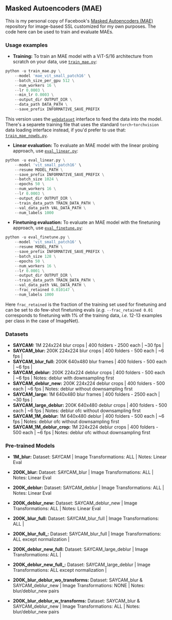 ## Masked Autoencoders (MAE)

This is my personal copy of Facebook's [Masked Autoencoders (MAE)](https://github.com/facebookresearch/mae) repository for image-based SSL customized for my own purposes. The code here can be used to train and evaluate MAEs.

### Usage examples

* **Training:** To train an MAE model with a ViT-S/16 architecture from scratch on your data, use [`train_mae.py`](https://github.com/eminorhan/mae/blob/master/train_mae.py): 
```python
python -u train_mae.py \
	--model 'mae_vit_small_patch16' \
	--batch_size_per_gpu 512 \
	--num_workers 16 \
	--lr 0.0003 \
	--min_lr 0.0003 \
	--output_dir OUTPUT_DIR \
	--data_path DATA_PATH \
	--save_prefix INFORMATIVE_SAVE_PREFIX
```
This version uses the [`webdataset`](https://github.com/webdataset/webdataset) interface to feed the data into the model. There's a separete training file that uses the standard `torch`-`torchvision` data loading interface instead, if you'd prefer to use that: [`train_mae_nowds.py`](https://github.com/eminorhan/mae/blob/master/train_mae_nowds.py).

* **Linear evaluation:** To evaluate an MAE model with the linear probing approach, use [`eval_linear.py`](https://github.com/eminorhan/mae/blob/master/eval_linear.py): 
```python
python -u eval_linear.py \
	--model 'vit_small_patch16' \
	--resume MODEL_PATH \
	--save_prefix INFORMATIVE_SAVE_PREFIX \
	--batch_size 1024 \
	--epochs 50 \
	--num_workers 16 \
	--lr 0.0003 \
	--output_dir OUTPUT_DIR \
	--train_data_path TRAIN_DATA_PATH \
	--val_data_path VAL_DATA_PATH \
	--num_labels 1000
```

* **Finetuning evaluation:** To evaluate an MAE model with the finetuning approach, use [`eval_finetune.py`](https://github.com/eminorhan/mae/blob/master/eval_finetune.py): 
```python
python -u eval_finetune.py \
	--model 'vit_small_patch16' \
	--resume MODEL_PATH \
	--save_prefix INFORMATIVE_SAVE_PREFIX \
	--batch_size 128 \
	--epochs 50 \
	--num_workers 16 \
	--lr 0.0001 \
	--output_dir OUTPUT_DIR \
	--train_data_path TRAIN_DATA_PATH \
	--val_data_path VAL_DATA_PATH \
	--frac_retained 0.010147 \
	--num_labels 1000
```
Here `frac_retained` is the fraction of the training set used for finetuning and can be set to do few-shot finetuning evals (*e.g.* `--frac_retained 0.01` corresponds to finetuning with 1% of the training data, *i.e.* 12-13 examples per class in the case of ImageNet).

### Datasets

* **SAYCAM:**              1M 224x224 blur crops     | 400 folders - 2500 each | ~30 fps |
* **SAYCAM_blur:**         200K 224x224 blur crops   | 400 folders - 500 each  | ~6 fps  |
* **SAYCAM_blur_full:**    200K 640x480 blur frames  | 400 folders - 500 each  | ~6 fps  |
* **SAYCAM_deblur:**       200K 224x224 deblur crops | 400 folders - 500 each  | ~6 fps  | Notes: deblur with downsampling first
* **SAYCAM_deblur_new:**   200K 224x224 deblur crops | 400 folders - 500 each  | ~6 fps  | Notes: deblur without downsampling first
* **SAYCAM_large:**        1M 640x480 blur frames    | 400 folders - 2500 each | ~30 fps |
* **SAYCAM_large_deblur:** 200K 640x480 deblur crops | 400 folders - 500 each  | ~6 fps  | Notes: deblur ofc without downsampling first
* **SAYCAM_1M_deblur:**    1M 640x480 deblur         | 400 folders - 500 each  | ~6 fps  | Notes: deblur ofc without downsampling first
* **SAYCAM_1M_deblur_crop:** 1M 224x224 deblur crops | 400 folders - 500 each  | ~6 fps  | Notes: deblur ofc without downsampling first


### Pre-trained Models

* **1M_blur:**                           Dataset: SAYCAM                           | Image Transformations: ALL                          | Notes: Linear Eval
* **200K_blur:**                         Dataset: SAYCAM_blur                      | Image Transformations: ALL                          | Notes: Linear Eval
* **200K_deblur:**                       Dataset: SAYCAM_deblur                    | Image Transformations: ALL                          | Notes: Linear Eval
* **200K_deblur_new:**                   Dataset: SAYCAM_deblur_new                | Image Transformations: ALL                          | Notes: Linear Eval
* **200K_blur_full:**                    Dataset: SAYCAM_blur_full                 | Image Transformations: ALL                          |
* **200K_blur_full_:**                   Dataset: SAYCAM_blur_full                 | Image Transformations: ALL except normalization     |
* **200K_deblur_new_full:**              Dataset: SAYCAM_large_deblur              | Image Transformations: ALL                          |
* **200K_deblur_new_full_:**             Dataset: SAYCAM_large_deblur              | Image Transformations: ALL except normalization     |

* **200K_blur_deblur_wo_transforms:**    Dataset: SAYCAM_blur & SAYCAM_deblur_new  | Image Transformations: NONE                         | Notes: blur/deblur_new pairs
* **200K_blur_deblur_w_transforms:**     Dataset: SAYCAM_blur & SAYCAM_deblur_new  | Image Transformations: ALL                          | Notes: blur/deblur_new pairs
